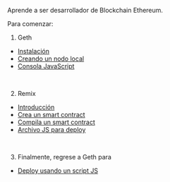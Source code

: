 
Aprende a ser desarrollador de Blockchain Ethereum.

Para comenzar:

1. Geth
  * [Instalación](es/geth/geth-install.md)
  * [Creando un nodo local](es/geth/geth-local-node.md)
  * [Consola JavaScript](es/geth/geth-console-attach.md)

<br/>

2. Remix
  * [Introducción](es/remix/remix-intro.md)
  * [Crea un smart contract](es/remix/remix-create.md)
  * [Compila un smart contract](es/remix/remix-compile.md)
  * [Archivo JS para deploy](es/remix/remix-create-js-deploy-file.md)

<br/>

3. Finalmente, regrese a Geth para
  * [Deploy usando un script JS](es/geth/geth-deployweb3-remix-js.md)